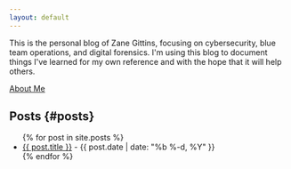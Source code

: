 ```yaml
---
layout: default
---
```

This is the personal blog of Zane Gittins, focusing on cybersecurity, blue team operations, and digital forensics. I'm using this blog to document things I've learned for my own reference and with the hope that it will help others.

[About Me](/about/)

## Posts {#posts}

<ul>
  {% for post in site.posts %}
    <li><a href="{{ post.url }}">{{ post.title }}</a> - {{ post.date | date: "%b %-d, %Y" }}</li>
  {% endfor %}
</ul>